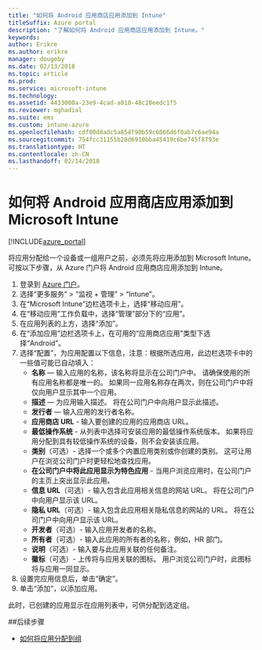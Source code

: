 ```yaml
---
title: "如何将 Android 应用商店应用添加到 Intune"
titleSuffix: Azure portal
description: "了解如何将 Android 应用商店应用添加到 Intune。"
keywords: 
author: Erikre
ms.author: erikre
manager: dougeby
ms.date: 02/13/2018
ms.topic: article
ms.prod: 
ms.service: microsoft-intune
ms.technology: 
ms.assetid: 4433000a-23e9-4cad-a818-48c28eedc1f5
ms.reviewer: mghadial
ms.suite: ems
ms.custom: intune-azure
ms.openlocfilehash: cdf00d8adc5a854f90b59c6066d6f0ab7c6ae94a
ms.sourcegitcommit: 754fcc31155b28d6910bba45419c6be745f8793e
ms.translationtype: HT
ms.contentlocale: zh-CN
ms.lasthandoff: 02/14/2018
---
```

# <a name="how-to-add-android-store-apps-to-microsoft-intune"></a>如何将 Android 应用商店应用添加到 Microsoft Intune

[!INCLUDE[azure_portal](./includes/azure_portal.md)]

将应用分配给一个设备或一组用户之前，必须先将应用添加到 Microsoft Intune。 可按以下步骤，从 Azure 门户将 Android 应用商店应用添加到 Intune。

1. 登录到 [Azure 门户](https://portal.azure.com)。
2. 选择“更多服务” > “监视 + 管理” > “Intune”。
3. 在“Microsoft Intune”边栏选项卡上，选择“移动应用”。
4. 在“移动应用”工作负载中，选择“管理”部分下的“应用”。
5. 在应用列表的上方，选择“添加”。
6. 在“添加应用”边栏选项卡上，在可用的“应用商店应用”类型下选择“Android”。
7. 选择“配置”，为应用配置以下信息，注意：根据所选应用，此边栏选项卡中的一些值可能已自动填入：
    - **名称** — 输入应用的名称，该名称将显示在公司门户中。 请确保使用的所有应用名称都是唯一的。 如果同一应用名称存在两次，则在公司门户中将仅向用户显示其中一个应用。
    - **描述** — 为应用输入描述。 将在公司门户中向用户显示此描述。
    - **发行者** — 输入应用的发行者名称。
    - **应用商店 URL** - 输入要创建的应用的应用商店 URL。
    - **最低操作系统** - 从列表中选择可安装应用的最低操作系统版本。 如果将应用分配到具有较低操作系统的设备，则不会安装该应用。
    - **类别**（可选）- 选择一个或多个内置应用类别或你创建的类别。 这可让用户在浏览公司门户时更轻松地查找应用。
    - **在公司门户中将此应用显示为特色应用** - 当用户浏览应用时，在公司门户的主页上突出显示此应用。
    - **信息 URL**（可选）- 输入包含此应用相关信息的网站 URL。 将在公司门户中向用户显示该 URL。
    - **隐私 URL**（可选）- 输入包含此应用相关隐私信息的网站的 URL。 将在公司门户中向用户显示该 URL。
    - **开发者**（可选）- 输入应用开发者的名称。
    - **所有者**（可选）- 输入此应用的所有者的名称，例如，HR 部门。
    - **说明**（可选）- 输入要与此应用关联的任何备注。
    - **徽标**（可选）- 上传将与应用关联的图标。 用户浏览公司门户时，此图标将与应用一同显示。
8. 设置完应用信息后，单击“确定”。
9. 单击“添加”，以添加应用。

此时，已创建的应用显示在应用列表中，可供分配到选定组。 

##<a name="next-steps"></a>后续步骤

- [如何将应用分配到组](apps-deploy.md)